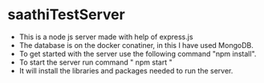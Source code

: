 # saathiTestServer

- This is a node js server made with help of express.js 
- The database is on the docker conatiner, in this I have used MongoDB.
- To get started with the server use the following command "npm install".
- To start the server run command " npm start "
- It will install the libraries and packages needed to run the server.
